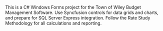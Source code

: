 <!-- Use this file to provide workspace-specific custom instructions to Copilot. For more details, visit https://code.visualstudio.com/docs/copilot/copilot-customization#_use-a-githubcopilotinstructionsmd-file -->

This is a C# Windows Forms project for the Town of Wiley Budget Management Software. Use Syncfusion controls for data grids and charts, and prepare for SQL Server Express integration. Follow the Rate Study Methodology for all calculations and reporting.
